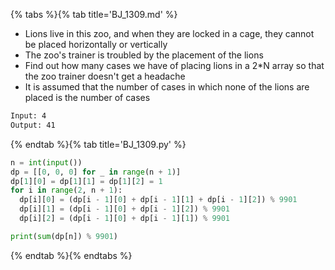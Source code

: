 {% tabs %}{% tab title='BJ_1309.md' %}

* Lions live in this zoo, and when they are locked in a cage, they cannot be placed horizontally or vertically
* The zoo's trainer is troubled by the placement of the lions
* Find out how many cases we have of placing lions in a 2*N array so that the zoo trainer doesn't get a headache
* It is assumed that the number of cases in which none of the lions are placed is the number of cases

```txt
Input: 4
Output: 41
```

{% endtab %}{% tab title='BJ_1309.py' %}

```py
n = int(input())
dp = [[0, 0, 0] for _ in range(n + 1)]
dp[1][0] = dp[1][1] = dp[1][2] = 1
for i in range(2, n + 1):
  dp[i][0] = (dp[i - 1][0] + dp[i - 1][1] + dp[i - 1][2]) % 9901
  dp[i][1] = (dp[i - 1][0] + dp[i - 1][2]) % 9901
  dp[i][2] = (dp[i - 1][0] + dp[i - 1][1]) % 9901

print(sum(dp[n]) % 9901)
```

{% endtab %}{% endtabs %}
